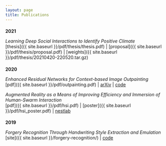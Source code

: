 ```yaml
---
layout: page
title: Publications
---
```


<h4 style="margin-block-end: 0;">2021</h4>

*Learning Deep Social Interactions to Identify Positive Climate*  
[thesis]({{ site.baseurl }}/pdf/thesis/thesis.pdf) \| [proposal]({{ site.baseurl }}/pdf/thesis/proposal.pdf) \| [weights]({{ site.baseurl }}/pdf/thesis/20210420-220520.tar.gz)  

<h4 style="margin-block-end: 0;">2020</h4>

*Enhanced Residual Networks for Context-based Image Outpainting*  
[pdf]({{ site.baseurl }}/pdf/outpainting.pdf) \| [arXiv](https://arxiv.org/abs/2005.06723) \| [code](https://github.com/etarthur/Outpainting)  

*Augmented Reality as a Means of Improving Efficiency and Immersion of Human-Swarm Interaction*  
[pdf]({{ site.baseurl }}/pdf/hsi.pdf) \| [poster]({{ site.baseurl }}/pdf/hsi_poster.pdf) \| [nestlab](https://nestlab.net/doku.php)  

<h4 style="margin-block-end: 0.25em;">2019</h4>

*Forgery Recognition Through Handwriting Style Extraction and Emulation*  
[site]({{ site.baseurl }}/forgery-recognition/) \| [code](https://github.com/pgardias/forgery-recognition)  
